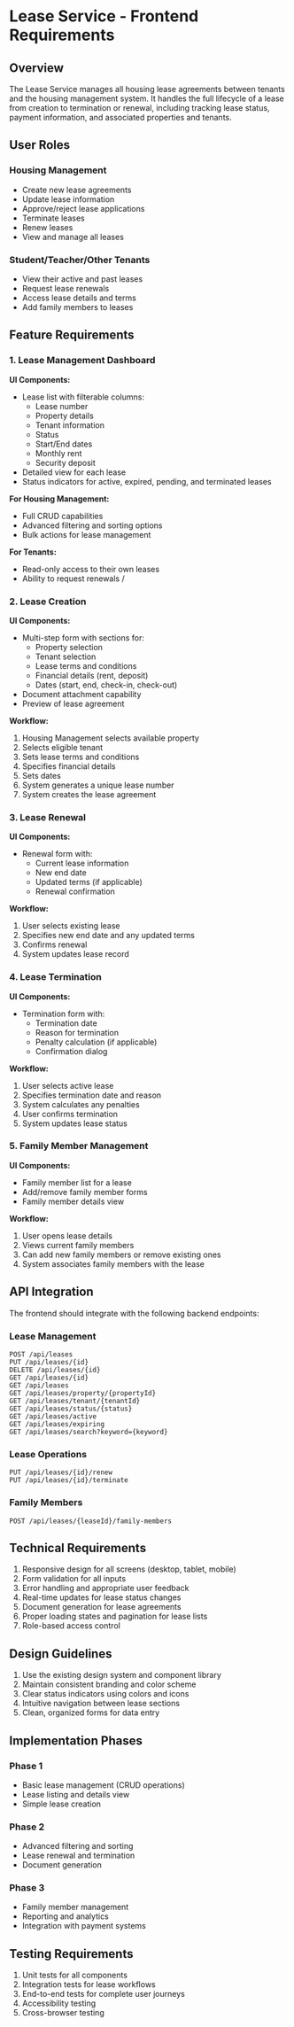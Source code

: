 # Lease Service - Frontend Requirements

## Overview

The Lease Service manages all housing lease agreements between tenants and the housing management system. It handles the full lifecycle of a lease from creation to termination or renewal, including tracking lease status, payment information, and associated properties and tenants.

## User Roles

### Housing Management

- Create new lease agreements
- Update lease information
- Approve/reject lease applications
- Terminate leases
- Renew leases
- View and manage all leases

### Student/Teacher/Other Tenants

- View their active and past leases
- Request lease renewals
- Access lease details and terms
- Add family members to leases

## Feature Requirements

### 1. Lease Management Dashboard

**UI Components:**

- Lease list with filterable columns:
  - Lease number
  - Property details
  - Tenant information
  - Status
  - Start/End dates
  - Monthly rent
  - Security deposit
- Detailed view for each lease
- Status indicators for active, expired, pending, and terminated leases

**For Housing Management:**

- Full CRUD capabilities
- Advanced filtering and sorting options
- Bulk actions for lease management

**For Tenants:**

- Read-only access to their own leases
- Ability to request renewals /

### 2. Lease Creation

**UI Components:**

- Multi-step form with sections for:
  - Property selection
  - Tenant selection
  - Lease terms and conditions
  - Financial details (rent, deposit)
  - Dates (start, end, check-in, check-out)
- Document attachment capability
- Preview of lease agreement

**Workflow:**

1. Housing Management selects available property
2. Selects eligible tenant
3. Sets lease terms and conditions
4. Specifies financial details
5. Sets dates
6. System generates a unique lease number
7. System creates the lease agreement

### 3. Lease Renewal

**UI Components:**

- Renewal form with:
  - Current lease information
  - New end date
  - Updated terms (if applicable)
  - Renewal confirmation

**Workflow:**

1. User selects existing lease
2. Specifies new end date and any updated terms
3. Confirms renewal
4. System updates lease record

### 4. Lease Termination

**UI Components:**

- Termination form with:
  - Termination date
  - Reason for termination
  - Penalty calculation (if applicable)
  - Confirmation dialog

**Workflow:**

1. User selects active lease
2. Specifies termination date and reason
3. System calculates any penalties
4. User confirms termination
5. System updates lease status

### 5. Family Member Management

**UI Components:**

- Family member list for a lease
- Add/remove family member forms
- Family member details view

**Workflow:**

1. User opens lease details
2. Views current family members
3. Can add new family members or remove existing ones
4. System associates family members with the lease

## API Integration

The frontend should integrate with the following backend endpoints:

### Lease Management

```http
POST /api/leases
PUT /api/leases/{id}
DELETE /api/leases/{id}
GET /api/leases/{id}
GET /api/leases
GET /api/leases/property/{propertyId}
GET /api/leases/tenant/{tenantId}
GET /api/leases/status/{status}
GET /api/leases/active
GET /api/leases/expiring
GET /api/leases/search?keyword={keyword}
```

### Lease Operations

```http
PUT /api/leases/{id}/renew
PUT /api/leases/{id}/terminate
```

### Family Members

```http
POST /api/leases/{leaseId}/family-members
```

## Technical Requirements

1. Responsive design for all screens (desktop, tablet, mobile)
2. Form validation for all inputs
3. Error handling and appropriate user feedback
4. Real-time updates for lease status changes
5. Document generation for lease agreements
6. Proper loading states and pagination for lease lists
7. Role-based access control

## Design Guidelines

1. Use the existing design system and component library
2. Maintain consistent branding and color scheme
3. Clear status indicators using colors and icons
4. Intuitive navigation between lease sections
5. Clean, organized forms for data entry

## Implementation Phases

### Phase 1

- Basic lease management (CRUD operations)
- Lease listing and details view
- Simple lease creation

### Phase 2

- Advanced filtering and sorting
- Lease renewal and termination
- Document generation

### Phase 3

- Family member management
- Reporting and analytics
- Integration with payment systems

## Testing Requirements

1. Unit tests for all components
2. Integration tests for lease workflows
3. End-to-end tests for complete user journeys
4. Accessibility testing
5. Cross-browser testing
